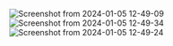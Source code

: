 ![Screenshot from 2024-01-05 12-49-09](https://github.com/QuinnSteinRes/DOWFA/assets/152495977/34a829ed-c938-4524-881f-970b666a3c66)
![Screenshot from 2024-01-05 12-49-34](https://github.com/QuinnSteinRes/DOWFA/assets/152495977/8771a397-037f-4785-9af4-47ad2a460be0)
![Screenshot from 2024-01-05 12-49-24](https://github.com/QuinnSteinRes/DOWFA/assets/152495977/34fe1ade-bafb-4f67-ad08-08faf99abfe8)
